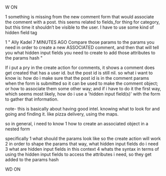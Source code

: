 W ON

1 something is missing from the new comment form that would associate the comment with a post. this seems related to fields_for thing for category, but this time it shouldn’t be visible to the user. I have to use some kind of hidden field tag

1 "
Ally Kadel 7 MINUTES AGO
Compare those params to the params you need in order to create a new ASSOCIATED comment, and then that will tell you what hidden input fields you need to create to add those attributes to the params hash
"

If i put a pry in the create action for comments, it shows a comment does get created that has a user id. but the post id is still nil. so what i want to know is: how do i make sure that the post id is in the comment params when the form is submitted so it can be used to make the comment object; or how to associate them some other way; and if i have to do it the first way, which seems most likely, how do i use a 'hidden input field(s)' with the form to gather that information.

note- this is basically about having good intel. knowing what to look for and going and finding it. like pizza delivery, using the maps.

so in general, i need to know
1 how to create an associated object in a nested form

specifically
1 what should the params look like so the create action will work
2 in order to shape the params that way, what hidden input fields do i need
3 what are hidden input fields in this context
4  whats the syntax in terms of using the hidden input fields to access the attributes i need, so they get added to the params hash 

WD ON
